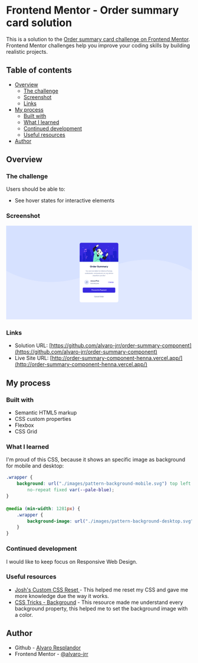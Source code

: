 # Frontend Mentor - Order summary card solution

This is a solution to the [Order summary card challenge on Frontend Mentor](https://www.frontendmentor.io/challenges/order-summary-component-QlPmajDUj). Frontend Mentor challenges help you improve your coding skills by building realistic projects.

## Table of contents

-   [Overview](#overview)
    -   [The challenge](#the-challenge)
    -   [Screenshot](#screenshot)
    -   [Links](#links)
-   [My process](#my-process)
    -   [Built with](#built-with)
    -   [What I learned](#what-i-learned)
    -   [Continued development](#continued-development)
    -   [Useful resources](#useful-resources)
-   [Author](#author)

## Overview

### The challenge

Users should be able to:

-   See hover states for interactive elements

### Screenshot

![Website screenshot](./screenshot.png)

### Links

-   Solution URL: [https://github.com/alvaro-jrr/order-summary-component](https://github.com/alvaro-jrr/order-summary-component)
-   Live Site URL: [http://order-summary-component-henna.vercel.app/](http://order-summary-component-henna.vercel.app/)

## My process

### Built with

-   Semantic HTML5 markup
-   CSS custom properties
-   Flexbox
-   CSS Grid

### What I learned

I'm proud of this CSS, because it shows an specific image as background for mobile and desktop:

```css
.wrapper {
	background: url("./images/pattern-background-mobile.svg") top left / contain
		no-repeat fixed var(--pale-blue);
}

@media (min-width: 1281px) {
	.wrapper {
		background-image: url("./images/pattern-background-desktop.svg");
	}
}
```

### Continued development

I would like to keep focus on Responsive Web Design.

### Useful resources

-   [Josh's Custom CSS Reset ](https://www.joshwcomeau.com/css/custom-css-reset/) - This helped me reset my CSS and gave me more knowledge due the way it works.
-   [CSS Tricks - Background](https://css-tricks.com/almanac/properties/b/background/) - This resource made me understand every background property, this helped me to set the background image with a color.

## Author

-   Github - [Alvaro Resplandor](https://github.com/alvaro-jrr)
-   Frontend Mentor - [@alvaro-jrr](https://www.frontendmentor.io/profile/alvaro-jrr)
